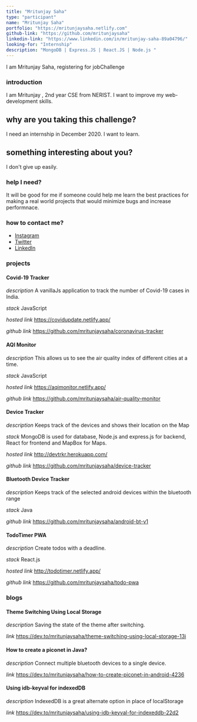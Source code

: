 ```yaml
---
title: "Mritunjay Saha"
type: "participant"
name: "Mritunjay Saha"
portfolio: "https://mritunjaysaha.netlify.com"
github-link: "https://github.com/mritunjaysaha"
linkedin-link: "https://www.linkedin.com/in/mritunjay-saha-89a04796/"
looking-for: "Internship"
description: "MongoDB | Express.JS | React.JS | Node.js "
---
```


I am Mritunjay Saha, registering for jobChallenge

### introduction

I am Mritunjay , 2nd year CSE from NERIST.
I want to improve my web-development skills.

## why are you taking this challenge?

I need an internship in December 2020.
I want to learn.

## something interesting about you?

I don't give up easily.

### help I need?

It will be good for me if someone could help me learn the best practices for
making a real world projects that would minimize bugs and increase performnace.

### how to contact me?

- [Instagram](https://www.instagram.com/themritunjaysaha)
- [Twitter](https://twitter.com/MritunjaySaha1)
- [LinkedIn](https://www.linkedin.com/in/mritunjay-saha-89a04796)

### projects

#### Covid-19 Tracker

_description_ A vanillaJs application to track the number of Covid-19 cases in India.

_stack_ JavaScript

_hosted link_ https://covidupdate.netlify.app/

_github link_ https://github.com/mritunjaysaha/coronavirus-tracker

#### AQI Monitor

_description_ This allows us to see the air quality index of different cities at a time.

_stack_ JavaScript

_hosted link_ https://aqimonitor.netlify.app/

_github link_ https://github.com/mritunjaysaha/air-quality-monitor

#### Device Tracker

_description_ Keeps track of the devices and shows their location on the Map

_stack_ MongoDB is used for database, Node.js and express.js for backend, React for frontend and MapBox for Maps.

_hosted link_ http://devtrkr.herokuapp.com/

_github link_ https://github.com/mritunjaysaha/device-tracker

#### Bluetooth Device Tracker

_description_ Keeps track of the selected android devices within the bluetooth range

_stack_ Java

_github link_ https://github.com/mritunjaysaha/android-bt-v1

#### TodoTimer PWA

_description_ Create todos with a deadline.

_stack_ React.js

_hosted link_ http://todotimer.netlify.app/

_github link_ https://github.com/mritunjaysaha/todo-pwa

### blogs

#### Theme Switching Using Local Storage

_description_ Saving the state of the theme after switching.

_link_ https://dev.to/mritunjaysaha/theme-switching-using-local-storage-13i

#### How to create a piconet in Java?

_description_ Connect multiple bluetooth devices to a single device.

_link_ https://dev.to/mritunjaysaha/how-to-create-piconet-in-android-4236

#### Using idb-keyval for indexedDB

_description_ IndexedDB is a great alternate option in place of localStorage

_link_ https://dev.to/mritunjaysaha/using-idb-keyval-for-indexeddb-22d2
